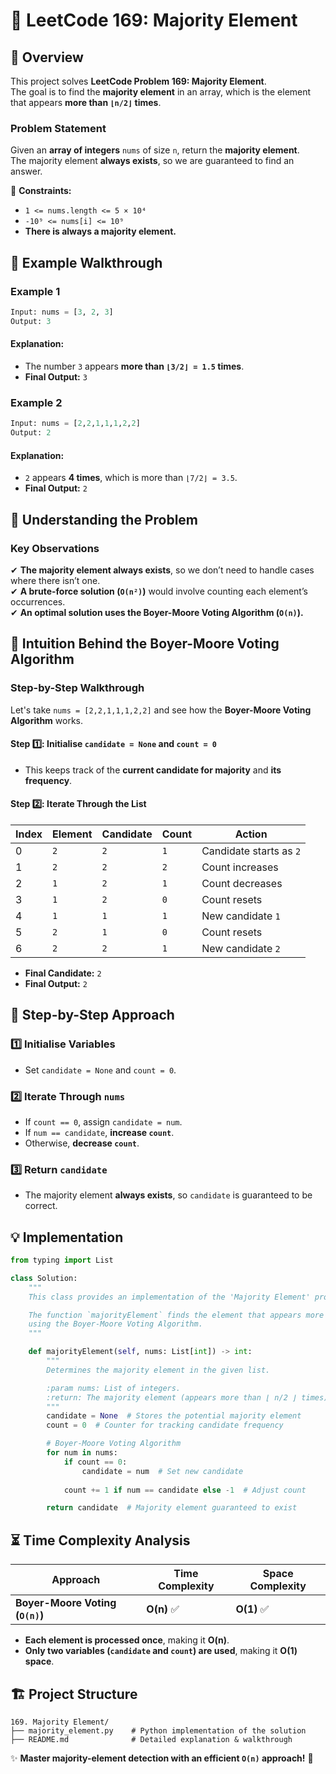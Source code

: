 # 🚀 **LeetCode 169: Majority Element**

## 📌 **Overview**
This project solves **LeetCode Problem 169: Majority Element**.  
The goal is to find the **majority element** in an array, which is the element that appears **more than `⌊n/2⌋` times**.

### **Problem Statement**
Given an **array of integers** `nums` of size `n`, return the **majority element**.  
The majority element **always exists**, so we are guaranteed to find an answer.

🔹 **Constraints:**
- `1 <= nums.length <= 5 × 10⁴`
- `-10⁹ <= nums[i] <= 10⁹`
- **There is always a majority element.**

## 🎯 **Example Walkthrough**
### **Example 1**
```python
Input: nums = [3, 2, 3]
Output: 3
```
#### **Explanation:**
- The number `3` appears **more than `⌊3/2⌋ = 1.5` times**.
- **Final Output:** `3`

### **Example 2**
```python
Input: nums = [2,2,1,1,1,2,2]
Output: 2
```
#### **Explanation:**
- `2` appears **4 times**, which is more than `⌊7/2⌋ = 3.5`.
- **Final Output:** `2`

## 🚀 **Understanding the Problem**
### **Key Observations**
✔ **The majority element always exists**, so we don’t need to handle cases where there isn’t one.  
✔ **A brute-force solution (`O(n²)`)** would involve counting each element’s occurrences.  
✔ **An optimal solution uses the Boyer-Moore Voting Algorithm (`O(n)`).**  

## 🧠 **Intuition Behind the Boyer-Moore Voting Algorithm**
### **Step-by-Step Walkthrough**
Let's take `nums = [2,2,1,1,1,2,2]` and see how the **Boyer-Moore Voting Algorithm** works.

#### **Step 1️⃣: Initialise `candidate = None` and `count = 0`**
- This keeps track of the **current candidate for majority** and **its frequency**.

#### **Step 2️⃣: Iterate Through the List**
| Index | Element | Candidate | Count | Action |
|--------|---------|-----------|-------|---------|
| 0  | `2` | `2` | `1` | Candidate starts as `2` |
| 1  | `2` | `2` | `2` | Count increases |
| 2  | `1` | `2` | `1` | Count decreases |
| 3  | `1` | `2` | `0` | Count resets |
| 4  | `1` | `1` | `1` | New candidate `1` |
| 5  | `2` | `1` | `0` | Count resets |
| 6  | `2` | `2` | `1` | New candidate `2` |

- **Final Candidate:** `2`
- **Final Output:** `2`

## 📝 **Step-by-Step Approach**
### **1️⃣ Initialise Variables**
- Set `candidate = None` and `count = 0`.

### **2️⃣ Iterate Through `nums`**
- If `count == 0`, assign `candidate = num`.
- If `num == candidate`, **increase `count`**.
- Otherwise, **decrease `count`**.

### **3️⃣ Return `candidate`**
- The majority element **always exists**, so `candidate` is guaranteed to be correct.

## **💡 Implementation**
```python
from typing import List

class Solution:
    """
    This class provides an implementation of the 'Majority Element' problem.

    The function `majorityElement` finds the element that appears more than ⌊ n/2 ⌋ times
    using the Boyer-Moore Voting Algorithm.
    """

    def majorityElement(self, nums: List[int]) -> int:
        """
        Determines the majority element in the given list.

        :param nums: List of integers.
        :return: The majority element (appears more than ⌊ n/2 ⌋ times).
        """
        candidate = None  # Stores the potential majority element
        count = 0  # Counter for tracking candidate frequency

        # Boyer-Moore Voting Algorithm
        for num in nums:
            if count == 0:
                candidate = num  # Set new candidate
            
            count += 1 if num == candidate else -1  # Adjust count

        return candidate  # Majority element guaranteed to exist

```

## ⏳ **Time Complexity Analysis**
| Approach | Time Complexity | Space Complexity |
|----------|----------------|------------------|
| **Boyer-Moore Voting (`O(n)`)** | **O(n)** ✅ | **O(1)** ✅ |

- **Each element is processed once**, making it **O(n)**.
- **Only two variables (`candidate` and `count`) are used**, making it **O(1) space**.

## 🏗 **Project Structure**
```
169. Majority Element/
├── majority_element.py    # Python implementation of the solution
├── README.md              # Detailed explanation & walkthrough
```

✨ **Master majority-element detection with an efficient `O(n)` approach!** 🚀  